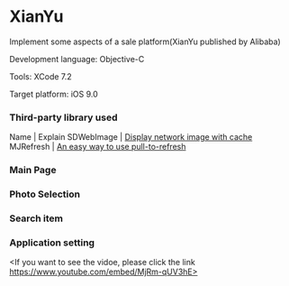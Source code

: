 # XianYu
Implement some aspects of a sale platform(XianYu published by Alibaba)

Development language: Objective-C

Tools: XCode 7.2

Target platform: iOS 9.0

### Third-party library used

Name | Explain
SDWebImage | [Display network image with cache](https://github.com/rs/SDWebImage)
MJRefresh | [An easy way to use pull-to-refresh](https://github.com/CoderMJLee/MJRefresh)

### Main Page

### Photo Selection

### Search item

### Application setting

<If you want to see the vidoe, please click the link https://www.youtube.com/embed/MjRm-qUV3hE>
